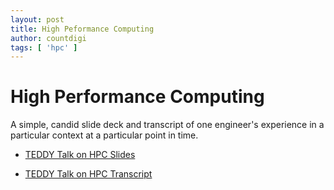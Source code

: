 ```yaml
---
layout: post
title: High Peformance Computing
author: countdigi
tags: [ 'hpc' ]
---
```


# High Performance Computing

A simple, candid slide deck and transcript of one engineer's experience in a particular context
at a particular point in time.<br/>

- [TEDDY Talk on HPC Slides](https://countdigi.github.io/talk-teddy-hpc)

- [TEDDY Talk on HPC Transcript](https://github.com/countdigi/talk-teddy-hpc/blob/master/notes.txt)
